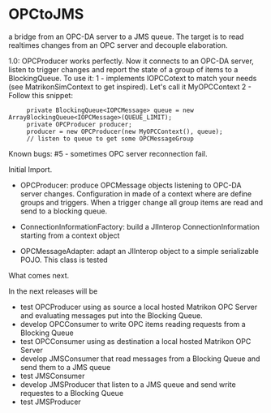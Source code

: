 OPCtoJMS
========

a bridge from an OPC-DA server to a JMS queue. 
The target is to read realtimes changes from an OPC server and decouple elaboration.

1.0: OPCProducer works perfectly. Now it connects to an OPC-DA server, listen to trigger changes and
report the state of a group of items to a BlockingQueue.
To use it:
1 - implements IOPCCotext to match your needs (see MatrikonSimContext to get inspired). Let's call it MyOPCContext
2 - Follow this snippet:
```
     private BlockingQueue<IOPCMessage> queue = new ArrayBlockingQueue<IOPCMessage>(QUEUE_LIMIT);
     private OPCProducer producer;
     producer = new OPCProducer(new MyOPCContext(), queue);
     // listen to queue to get some OPCMessageGroup
```
Known bugs:
#5 - sometimes OPC server reconnection fail.

Initial Import.

- OPCProducer: 
produce OPCMessage objects listening to OPC-DA server changes. Configuration in made of a context where
are define groups and triggers. When a trigger change all group items are read and send to a blocking queue.

- ConnectionInformationFactory: 
build a JIInterop ConnectionInformation starting from a context object

- OPCMessageAdapter: 
adapt an JIInterop object to a simple serializable POJO. This class is tested

What comes next.

In the next releases will be 
- test OPCProducer using as source a local hosted Matrikon OPC Server and evaluating messages put into the Blocking Queue.
- develop OPCConsumer to write OPC items reading requests from a Blocking Queue
- test OPCConsumer using as destination a local hosted Matrikon OPC Server
- develop JMSConsumer that read messages from a Blocking Queue and send them to a JMS queue
- test JMSConsumer 
- develop JMSProducer that listen to a JMS queue and send write requestes to a Blocking Queue
- test JMSProducer


